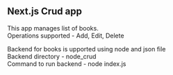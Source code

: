## Next.js Crud app

This app manages list of books.\
Operations supported - Add, Edit, Delete

Backend for books is upported using node and json file\
Backend directory - node_crud\
Command to run backend - node index.js
